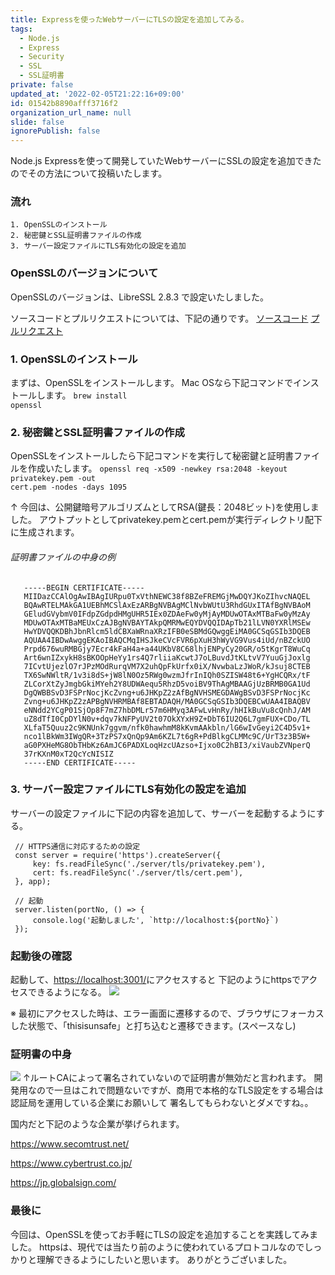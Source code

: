 ```yaml
---
title: Expressを使ったWebサーバーにTLSの設定を追加してみる。
tags:
  - Node.js
  - Express
  - Security
  - SSL
  - SSL証明書
private: false
updated_at: '2022-02-05T21:22:16+09:00'
id: 01542b8890afff3716f2
organization_url_name: null
slide: false
ignorePublish: false
---
```

Node.js Expressを使って開発していたWebサーバーにSSLの設定を追加できたのでその方法について投稿いたします。

### 流れ
    1. OpenSSLのインストール
    2. 秘密鍵とSSL証明書ファイルの作成
    3. サーバー設定ファイルにTLS有効化の設定を追加

### OpenSSLのバージョンについて
   OpenSSLのバージョンは、LibreSSL 2.8.3 で設定いたしました。

ソースコードとプルリクエストについては、下記の通りです。
<a href="https://github.com/mashharuki/iroha/">ソースコード</a>
<a href="https://github.com/mashharuki/iroha/issues/1">プルリクエスト</a>

### 1. OpenSSLのインストール
  まずは、OpenSSLをインストールします。
  Mac OSなら下記コマンドでインストールします。
  <code>brew install openssl</code>

### 2. 秘密鍵とSSL証明書ファイルの作成
  OpenSSLをインストールしたら下記コマンドを実行して秘密鍵と証明書ファイルを作成いたします。
  <code>openssl req -x509 -newkey rsa:2048 -keyout privatekey.pem -out cert.pem -nodes -days 1095</code>
 
  ↑ 今回は、公開鍵暗号アルゴリズムとしてRSA(鍵長：2048ビット)を使用しました。
    アウトプットとしてprivatekey.pemとcert.pemが実行ディレクトリ配下に生成されます。

###### 証明書ファイルの中身の例
       -----BEGIN CERTIFICATE-----
       MIIDazCCAlOgAwIBAgIURpu0TxVthNEWC38f8BZeFREMGjMwDQYJKoZIhvcNAQEL
       BQAwRTELMAkGA1UEBhMCSlAxEzARBgNVBAgMClNvbWUtU3RhdGUxITAfBgNVBAoM
       GEludGVybmV0IFdpZGdpdHMgUHR5IEx0ZDAeFw0yMjAyMDUwOTAxMTBaFw0yMzAy
       MDUwOTAxMTBaMEUxCzAJBgNVBAYTAkpQMRMwEQYDVQQIDApTb21lLVN0YXRlMSEw
       HwYDVQQKDBhJbnRlcm5ldCBXaWRnaXRzIFB0eSBMdGQwggEiMA0GCSqGSIb3DQEB
       AQUAA4IBDwAwggEKAoIBAQCMqIHSJkeCVcFVR6pXuH3hWyVG9Vus4iUd/nBZckUO
       Prpd676wuRMBGjy7Ecr4kFaH4a+a44UKbV8C68lhjENPyCy20GR/o5tKgrT8WuCq
       Art6wnIZxykH8sBKOOpHeYy1rs4Q7rliiaKcwtJ7oLBuvdJtKLtvV7YuuGjJoxlg
       7ICvtUjezlO7rJPzMOdRurqVM7X2uhQpFkUrfx0iX/NvwbaLzJWoR/kJsuj8CTEB
       TX6SwNWltR/1v3i8dS+jW8lN0Oz5RWg0wzmJfrInIQh0SZISW48t6+YgHCQRx/tF
       ZLCorXtZyJmgbGkiMYeh2Y8UDWAequ5RhzD5voiBV9ThAgMBAAGjUzBRMB0GA1Ud
       DgQWBBSvD3FSPrNocjKcZvng+u6JHKpZ2zAfBgNVHSMEGDAWgBSvD3FSPrNocjKc
       Zvng+u6JHKpZ2zAPBgNVHRMBAf8EBTADAQH/MA0GCSqGSIb3DQEBCwUAA4IBAQBV
       eNNdd2YCgP01SjOp8F7mZ7hbDMLr57m6HMyq3AFwLvHnRy/hHIkBuVu8cQnhJ/AM
       uZ8dTfI0CpDYlN0v+dqv7kNFPyUV2t07OkXYxH9Z+DbT6IU2Q6L7gmFUX+CDo/TL
       XLfaT5Quuz2c9KNUnk7ggvm/nfk0hawhmM8kKvmAAkbln/lG6wIvGeyi2C4D5v1+
       nco1lBkWm3IWgQR+3TzPS7xQnQp9Am6KZL7t6gR+PdBlkgCLMMc9C/UrT3z3B5W+
       aG0PXHeMG8ObTHbKz6AmJC6PADXLoqHzcUAzso+Ijxo0C2hBI3/xiVaubZVNperQ
       37rKXnM0xT2QcYcNISIZ
       -----END CERTIFICATE-----

### 3. サーバー設定ファイルにTLS有効化の設定を追加

サーバーの設定ファイルに下記の内容を追加して、サーバーを起動するようにする。

```
 // HTTPS通信に対応するための設定
 const server = require('https').createServer({
     key: fs.readFileSync('./server/tls/privatekey.pem'),
     cert: fs.readFileSync('./server/tls/cert.pem'),
 }, app);

 // 起動
 server.listen(portNo, () => {
     console.log('起動しました', `http://localhost:${portNo}`)
 });
```

### 起動後の確認

起動して、<a href="https://localhost:3001/">https://localhost:3001/</a>にアクセスすると
下記のようにhttpsでアクセスできるようになる。
<img src="https://user-images.githubusercontent.com/44923695/152635758-1c20d8e2-fa09-4988-84a1-5ee4eade4564.png" />

※ 最初にアクセスした時は、エラー画面に遷移するので、ブラウザにフォーカスした状態で、「thisisunsafe」と打ち込むと遷移できます。(スペースなし)

### 証明書の中身

<img src="https://user-images.githubusercontent.com/44923695/152635894-accf03a2-7940-48d2-94d3-d213c217a94a.png" />
↑ルートCAによって署名されていないので証明書が無効だと言われます。
開発用なので一旦はこれで問題ないですが、商用で本格的なTLS設定をする場合は認証局を運用している企業にお願いして
署名してもらわないとダメですね。。

国内だと下記のような企業が挙げられます。

https://www.secomtrust.net/

https://www.cybertrust.co.jp/

https://jp.globalsign.com/

### 最後に

今回は、OpenSSLを使ってお手軽にTLSの設定を追加することを実践してみました。
httpsは、現代では当たり前のように使われているプロトコルなのでしっかりと理解できるようにしたいと思います。
ありがとうございました。
